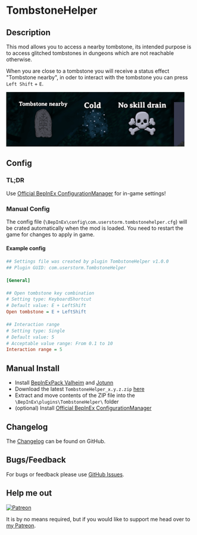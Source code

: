 # TombstoneHelper

## Description

This mod allows you to access a nearby tombstone, its intended purpose is to access glitched tombstones in dungeons which are not reachable otherwise.

When you are close to a tombstone you will receive a status effect "Tombstone nearby",
in oder to interact with the tombstone you can press `Left Shift` + `E`.

![Tombstone nearby status effect](https://raw.githubusercontent.com/Vl4dimyr/TombstoneHelper/master/images/sc_status_effect.jpg)

## Config

### TL;DR

Use [Official BepInEx ConfigurationManager](https://valheim.thunderstore.io/package/Azumatt/Official_BepInEx_ConfigurationManager/) for in-game settings!

### Manual Config

The config file (`\BepInEx\config\com.userstorm.tombstonehelper.cfg`) will be crated automatically when the mod is loaded.
You need to restart the game for changes to apply in game.

#### Example config

```ini
## Settings file was created by plugin TombstoneHelper v1.0.0
## Plugin GUID: com.userstorm.TombstoneHelper

[General]

## Open tombstone key combination
# Setting type: KeyboardShortcut
# Default value: E + LeftShift
Open tombstone = E + LeftShift

## Interaction range
# Setting type: Single
# Default value: 5
# Acceptable value range: From 0.1 to 10
Interaction range = 5
```

## Manual Install

- Install [BepInExPack Valheim](https://valheim.thunderstore.io/package/denikson/BepInExPack_Valheim/) and [Jotunn](https://valheim.thunderstore.io/package/ValheimModding/Jotunn/)
- Download the latest `TombstoneHelper_x.y.z.zip` [here](https://thunderstore.io/package/Vl4dimyr/TombstoneHelper/)
- Extract and move contents of the ZIP file into the `\BepInEx\plugins\TombstoneHelper\` folder
- (optional) Install [Official BepInEx ConfigurationManager](https://valheim.thunderstore.io/package/Azumatt/Official_BepInEx_ConfigurationManager/)

## Changelog

The [Changelog](https://github.com/Vl4dimyr/TombstoneHelper/blob/master/CHANGELOG.md) can be found on GitHub.

## Bugs/Feedback

For bugs or feedback please use [GitHub Issues](https://github.com/Vl4dimyr/TombstoneHelper/issues).

## Help me out

[![Patreon](https://cdn.iconscout.com/icon/free/png-64/patreon-2752105-2284922.png)](https://www.patreon.com/vl4dimyr)

It is by no means required, but if you would like to support me head over to [my Patreon](https://www.patreon.com/vl4dimyr).
